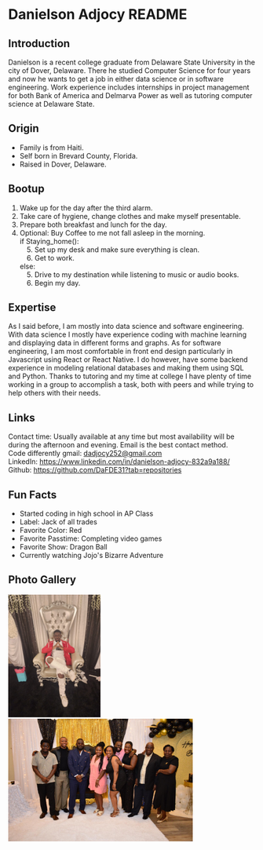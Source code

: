 # Danielson Adjocy README

## Introduction

Danielson is a recent college graduate from Delaware State University in the city of Dover, Delaware. There he studied Computer Science for four years and now he wants to get a job in either data science or in software engineering. Work experience includes internships in project management for both Bank of America and Delmarva Power as well as tutoring computer science at Delaware State. 
## Origin
* Family is from Haiti.
* Self born in Brevard County, Florida.
* Raised in Dover, Delaware.

## Bootup
1. Wake up for the day after the third alarm.
2. Take care of hygiene, change clothes and make myself presentable.
3. Prepare both breakfast and lunch for the day.
4. Optional: Buy Coffee to me not fall asleep in the morning.
<br>if Staying_home():
    <br>&emsp;5. Set up my desk and make sure everything is clean.
    <br>&emsp;6. Get to work.
<br>else:
    <br>&emsp;5. Drive to my destination while listening to music or audio books.
    <br>&emsp;6. Begin my day.


## Expertise
As I said before, I am mostly into data science and software engineering.  With data science I mostly have experience coding with machine learning and displaying data in different forms and graphs. As for software engineering, I am most comfortable in front end design particularly in Javascript using React or React Native. I do however, have some backend experience in modeling relational databases and making them using SQL and Python. Thanks to tutoring and my time at college I have plenty of time working in a group to accomplish a task, both with peers and while trying to help others with their needs.
## Links
Contact time: Usually available at any time but most availability will be during the afternoon and evening. Email is the best contact method.
<br>Code differently gmail: dadjocy252@gmail.com
<br>LinkedIn: https://www.linkedin.com/in/danielson-adjocy-832a9a188/
<br>Github: https://github.com/DaFDE31?tab=repositories

## Fun Facts
* Started coding in high school in AP Class
* Label: Jack of all trades
* Favorite Color: Red
* Favorite Passtime: Completing video games 
* Favorite Show: Dragon Ball
* Currently watching Jojo's Bizarre Adventure

## Photo Gallery

<img src="images/img1.jpg" height=250 />
<img src="images/img2.jpg" height=250 />
